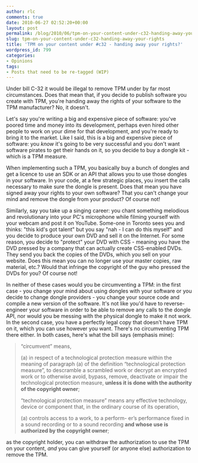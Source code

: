 ```yaml
---
author: rlc
comments: true
date: 2010-06-27 02:52:20+00:00
layout: post
permalink: /blog/2010/06/tpm-on-your-content-under-c32-handing-away-your-rights/
slug: tpm-on-your-content-under-c32-handing-away-your-rights
title: 'TPM on your content under #c32 - handing away your rights?'
wordpress_id: 799
categories:
- Opinions
tags:
- Posts that need to be re-tagged (WIP)
---
```


Under bill C-32 it would be illegal to remove TPM under by far most circumstances. Does that mean that, if you decide to publish software you create with TPM, you're handing away the rights of your software to the TPM manufacturer? No, it doesn't.
<!--more-->
Let's say you're writing a big and expensive piece of software: you've poored time and money into its development, perhaps even hired other people to work on your dime for that development, and you're ready to bring it to the market. Like I said, this is a big and expensive piece of software: you _know_ it's going to be very successful and you don't want software pirates to get their hands on it, so you decide to buy a dongle kit - which is a TPM measure.

When implementing such a TPM, you basically buy a bunch of dongles and get a licence to use an SDK or an API that allows you to use those dongles in your software. In your code, at a few strategic places, you insert the calls necessary to make sure the dongle is present. Does that mean you have signed away your rights to your own software? That you can't change your mind and remove the dongle from your product? Of course not!

Similarly, say you take up a singing career: you chant something melodious and revolutionary into your PC's microphone while filming yourself with your webcam and post it on YouTube. Some-one in Toronto sees you and thinks: "this kid's got talent" but you say "nah - I can do this myself" and you decide to produce your own DVD and sell it on the Internet. For some reason, you decide to "protect" your DVD with CSS - meaning you have the DVD pressed by a company that can actually create CSS-enabled DVDs. They send you back the copies of the DVDs, which you sell on your website. Does this mean you can no longer use your master copies, raw material, etc.? Would that infringe the copyright of the guy who pressed the DVDs for you? Of course not!

In neither of these cases would you be circumventing a TPM: in the first case - you change your mind about using dongles with your software or you decide to change dongle providers - you change your source code and compile a new version of the software. It's not like you'd have to reverse-engineer your software in order to be able to remove any calls to the dongle API, nor would you be messing with the physical dongle to make it not work. In the second case, you have a perfectly legal copy that doesn't have TPM on it, which you can use however you want. There's no circumventing TPM there either. In both cases, here's what the bill says (emphasis mine):



<blockquote>“circumvent” means,<br/>

(a) in respect of a technological protection measure within the meaning of paragraph (a) of the definition “technological protection measure”, to descramble a scrambled work or decrypt an encrypted work or to otherwise avoid, bypass, remove, deactivate or impair the technological protection measure, <b>unless it is done with the authority of the copyright owner</b>;<br/>

“technological protection measure” means any effective technology, device or component that, in the ordinary course of its operation,<br/>

(a) controls access to a work, to a perform- er’s performance fixed in a sound recording or to a sound recording <b>and whose use is authorized by the copyright owner</b>;</blockquote>



as the copyright holder, you can withdraw the authorization to use the TPM on your content, _and_ you can give yourself (or anyone else) authorization to remove the TPM.
